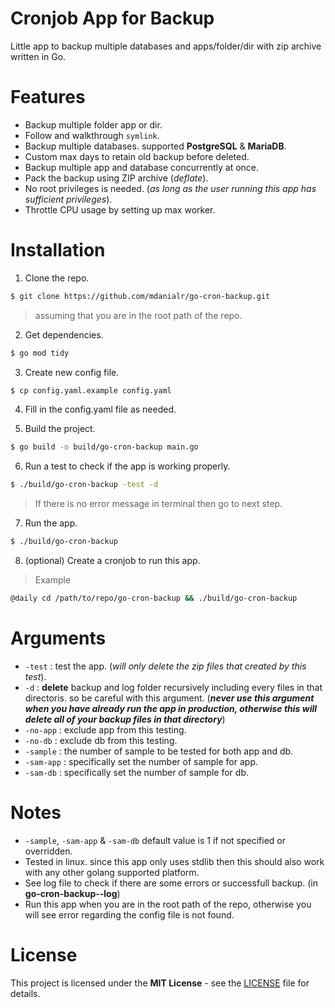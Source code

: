 # Cronjob App for Backup
Little app to backup multiple databases and apps/folder/dir with zip archive written in Go.

# Features
* Backup multiple folder app or dir.
* Follow and walkthrough `symlink`.
* Backup multiple databases. supported __PostgreSQL__ & __MariaDB__.
* Custom max days to retain old backup before deleted.
* Backup multiple app and database concurrently at once.
* Pack the backup using ZIP archive (*deflate*).
* No root privileges is needed. (*as long as the user running this app has sufficient privileges*).
* Throttle CPU usage by setting up max worker.


# Installation
1. Clone the repo.
```sh
$ git clone https://github.com/mdanialr/go-cron-backup.git
```
> assuming that you are in the root path of the repo.
2. Get dependencies.
```sh
$ go mod tidy
```

3. Create new config file.
```sh
$ cp config.yaml.example config.yaml
```

4. Fill in the config.yaml file as needed.

5. Build the project.
```sh
$ go build -o build/go-cron-backup main.go
```

6. Run a test to check if the app is working properly.
```sh
$ ./build/go-cron-backup -test -d
```
> If there is no error message in terminal then go to next step.

7. Run the app.
```sh
$ ./build/go-cron-backup
```

8. (optional) Create a cronjob to run this app.
> Example
```sh
@daily cd /path/to/repo/go-cron-backup && ./build/go-cron-backup
```

# Arguments
* `-test` : test the app. (*will only delete the zip files that created by this test*).
* `-d` : **delete** backup and log folder recursively including every files in that directoris. so be careful with this argument. (**_never use this argument when you have already run the app in production, otherwise this will delete all of your backup files in that directory_**)
* `-no-app` : exclude app from this testing.
* `-no-db` : exclude db from this testing.
* `-sample` : the number of sample to be tested for both app and db.
* `-sam-app` : specifically set the number of sample for app.
* `-sam-db` : specifically set the number of sample for db.


# Notes
* `-sample`, `-sam-app` & `-sam-db` default value is 1 if not specified or overridden.
* Tested in linux. since this app only uses stdlib then this should also work with any other golang supported platform.
* See log file to check if there are some errors or successfull backup. (in **go-cron-backup--log**)
* Run this app when you are in the root path of the repo, otherwise you will see error regarding the config file is not found.

# License
This project is licensed under the **MIT License** - see the [LICENSE](LICENSE "LICENSE") file for details.